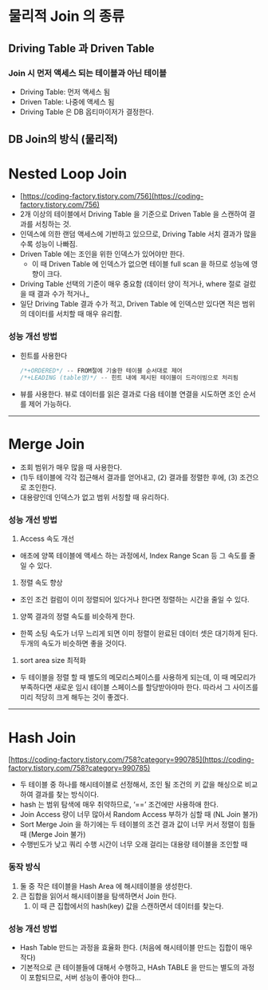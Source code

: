 # 물리적 Join 의 종류

## Driving Table 과 Driven Table

### Join 시 먼저 액세스 되는 테이블과 아닌 테이블

- Driving Table: 먼저 액세스 됨
- Driven Table: 나중에 액세스 됨
- Driving Table 은 DB 옵티마이저가 결정한다.

## DB Join의 방식 (물리적)

# Nested Loop Join

- [https://coding-factory.tistory.com/756](https://coding-factory.tistory.com/756)
- 2개 이상의 테이블에서 Driving Table 을 기준으로 Driven Table 을 스캔하여 결과를 서칭하는 것.
- 인덱스에 의한 랜덤 액세스에 기반하고 있으므로, Driving Table 서치 결과가 많을 수록 성능이 나빠짐.
- Driven Table 에는 조인을 위한 인덱스가 있어야만 한다.
    - 이 때 Driven Table 에 인덱스가 없으면 테이블 full scan 을 하므로 성능에 영향이 크다.
- Driving Table 선택의 기준이 매우 중요함 (데이터 양이 적거나, where 절로 걸렀을 때 결과 수가 적거나_
- 일단 Driving Table 결과 수가 적고, Driven Table 에 인덱스만 있다면 적은 범위의 데이터를 서치할 때 매우 유리함.

### 성능 개선 방법

- 힌트를 사용한다

    ```java
    /*+ORDERED*/ -- FROM절에 기술한 테이블 순서대로 제어
    /*+LEADING (table명)*/ -- 힌트 내에 제시된 테이블이 드라이빙으로 처리됨
    ```

- 뷰를 사용한다. 뷰로 데이터를 읽은 결과로 다음 테이블 연결을 시도하면 조인 순서를 제어 가능하다.

---

# Merge Join

- 조회 범위가 매우 많을 때 사용한다.
- (1)두 테이블에 각각 접근해서 결과를 얻어내고, (2) 결과를 정렬한 후에, (3) 조건으로 조인한다.
- 대용량인데 인덱스가 없고 범위 서칭할 때 유리하다.

### 성능 개선 방법

1. Access 속도 개선
- 애초에 양쪽 테이블에 액세스 하는 과정에서, Index Range Scan 등 그 속도를 줄일 수 있다.
1. 정렬 속도 향상
- 조인 조건 컬럼이 이미 정렬되어 있다거나 한다면 정렬하는 시간을 줄일 수 있다.
1. 양쪽 결과의 정렬 속도를 비슷하게 한다.
- 한쪽 소팅 속도가 너무 느리게 되면 이미 정렬이 완료된 데이터 셋은 대기하게 된다. 두개의 속도가 비슷하면 좋을 것이다.
1. sort area size 최적화
- 두 테이블을 정렬 할 때 별도의 메모리스페이스를 사용하게 되는데, 이 때 메모리가 부족하다면 새로운 임시 테이블 스페이스를 할당받아야마 한다. 따라서 그 사이즈를 미리 적당히 크게 해두는 것이 좋겠다.

---

# Hash Join

[https://coding-factory.tistory.com/758?category=990785](https://coding-factory.tistory.com/758?category=990785)

- 두 테이블 중 하나를 해시테이블로 선정해서, 조인 될 조건의 키 값을 해싱으로  비교하여 결과를 찾는 방식이다.
- hash 는 범위 탐색에 매우 취약하므로, ‘==’ 조건에만 사용하애 한다.
- Join Access 량이 너무 많아서 Random Access 부하가 심할 때 (NL Join 불가)
- Sort Merge Join 을 하기에는 두 테이블의 조건 결과 값이 너무 커서 정렬이 힘들 때 (Merge Join 불가)
- 수행빈도가 낮고 쿼리 수행 시간이 너무 오래 걸리는 대용량 테이블을 조인할 때

### 동작 방식

1. 둘 중 작은 테이블을 Hash Area 에 해시테이블을 생성한다.
2. 큰 집합을 읽어서 해시테이블을 탐색하면서 Join 한다.
    1. 이 때 큰 집합에서의 hash(key) 값을 스캔하면서 데이터를 찾는다.

### 성능 개선 방법

- Hash Table 만드는 과정을 효율화 한다. (처음에 해시테이블 만드는 집합이 매우 작다)
- 기본적으로 큰 테이블들에 대해서 수행하고, HAsh TABLE 을 만드는 별도의 과정이 포함되므로, 서버 성능이 좋아야 한다...